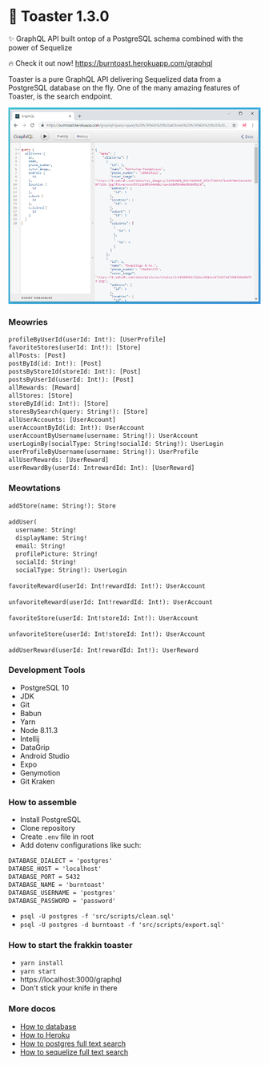 # 🍞 Toaster 1.3.0

✨ GraphQL API built ontop of a PostgreSQL schema combined with the power of Sequelize

🔥 Check it out now! https://burntoast.herokuapp.com/graphql

Toaster is a pure GraphQL API delivering Sequelized data from a PostgreSQL database on the fly. One of the many amazing features of Toaster, is the search endpoint.

<div align="center">
  <img src="https://github.com/psyanite/toaster/blob/master/docs/images/allstores-query.png" width="600px"/>  
</div>


### Meowries
```
profileByUserId(userId: Int!): [UserProfile]
favoriteStores(userId: Int!): [Store]
allPosts: [Post]
postById(id: Int!): [Post]
postsByStoreId(storeId: Int!): [Post]
postsByUserId(userId: Int!): [Post]
allRewards: [Reward]
allStores: [Store]
storeById(id: Int!): [Store]
storesBySearch(query: String!): [Store]
allUserAccounts: [UserAccount]
userAccountById(id: Int!): UserAccount
userAccountByUsername(username: String!): UserAccount
userLoginBy(socialType: String!socialId: String!): UserLogin
userProfileByUsername(username: String!): UserProfile
allUserRewards: [UserReward]
userRewardBy(userId: IntrewardId: Int): [UserReward]
```

### Meowtations
```
addStore(name: String!): Store

addUser(
  username: String!
  displayName: String!
  email: String!
  profilePicture: String!
  socialId: String!
  socialType: String!): UserLogin

favoriteReward(userId: Int!rewardId: Int!): UserAccount

unfavoriteReward(userId: Int!rewardId: Int!): UserAccount

favoriteStore(userId: Int!storeId: Int!): UserAccount

unfavoriteStore(userId: Int!storeId: Int!): UserAccount

addUserReward(userId: Int!rewardId: Int!): UserReward
```

### Development Tools

* PostgreSQL 10
* JDK
* Git
* Babun
* Yarn
* Node 8.11.3
* Intellij
* DataGrip
* Android Studio
* Expo
* Genymotion
* Git Kraken

### How to assemble
* Install PostgreSQL
* Clone repository
* Create `.env` file in root
* Add dotenv configurations like such:
```
DATABASE_DIALECT = 'postgres'
DATABSE_HOST = 'localhost'
DATABASE_PORT = 5432
DATABASE_NAME = 'burntoast'
DATABASE_USERNAME = 'postgres'
DATABASE_PASSWORD = 'password'
```
* `psql -U postgres -f 'src/scripts/clean.sql'`
* `psql -U postgres -d burntoast -f 'src/scripts/export.sql'`

### How to start the frakkin toaster
* `yarn install`
* `yarn start`
* https://localhost:3000/graphql
* Don't stick your knife in there

### More docos
* [How to database](./docs/how-to-database.md)
* [How to Heroku](./docs/how-to-heroku.md)
* [How to postgres full text search](http://rachbelaid.com/postgres-full-text-search-is-good-enough/)
* [How to sequelize full text search](https://medium.com/riipen-engineering/full-text-search-with-sequelize-and-postgresql-3572cb3093e7)
